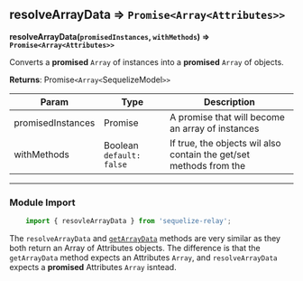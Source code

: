 ## resolveArrayData ⇒ `Promise<Array<Attributes>>`
**resolveArrayData(`promisedInstances`, `withMethods`) ⇒ `Promise<Array<Attributes>>`**

Converts a **promised** `Array` of <SequelizeModel> instances into a **promised**
`Array` of <Attributes> objects.


**Returns**: Promise`<Array<`SequelizeModel`>>`


<table>
<thead><tr><th>Param</th><th>Type</th><th>Description</th></tr></thead>
<tbody>
<tr><td>promisedInstances</td><td>Promise<Array></td><td>A promise that will become an array of <SequelizeModel> instances</td></tr>
<tr><td>withMethods</td><td>Boolean <code>default: false</code></td><td>If true, the <Attributes> objects wil also contain the get/set methods from the <SequelizeModel></td></tr>
</tbody>
</table>

----


### Module Import
```javascript
    import { resovleArrayData } from 'sequelize-relay';
```


The `resolveArrayData` and <code>[getArrayData](getArrayData.md)</code> methods are very similar as they both return
an Array of Attributes objects.  The difference is that the `getArrayData` method expects an Attributes `Array`, and
`resolveArrayData` expects a **promised** Attributes `Array` isntead.

